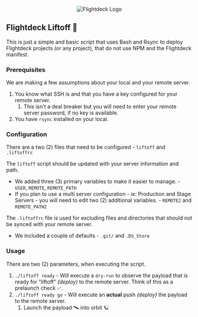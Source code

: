 <div align="center">
<p><img src="https://d.pr/free/i/FDUErn+" alt="Flightdeck Logo"></p>
</div>

## Flightdeck Liftoff 🚀

This is just a simple and basic script that uses Bash and Rsync to deploy Flightdeck projects (or any project), that do not use NPM and the Flightdeck manifest.

### Prerequisites

We are making a few assumptions about your local and your remote server.

1. You know what SSH is and that you have a key configured for your remote server.
   1. This isn't a deal breaker but you will need to enter your remote server password, if no key is available.
2. You have `rsync` installed on your local.


### Configuration

There are a two (2) files that need to be configured - `liftoff` and `.liftoffrc`

The `liftoff` script should be updated with your server information and path.

- We added three (3) primary variables to make it easier to manage. - `USER`, `REMOTE`, `REMOTE_PATH`
- If you plan to use a multi server configuration - _ie:_ Production and Stage Servers - you will need to edit two (2) additional variables. - `REMOTE2` and `REMOTE_PATH2`

The `.liftoffrc` file is used for excluding files and directories that should not be synced with your remote server.

* We included a couple of defaults - `.git/` and `.DS_Store`

### Usage

There are two (2) parameters, when executing the script.

1. `./liftoff ready` - Will execute a `dry-run` to observe the payload that is ready for "liftoff" _(deploy)_ to the remote server. Think of this as a prelaunch check ✅.
2. `./liftoff ready go` - Will execute an **actual** push _(deploy)_ the payload to the remote server.
   1. Launch the payload 🛰 into orbit 🪐

